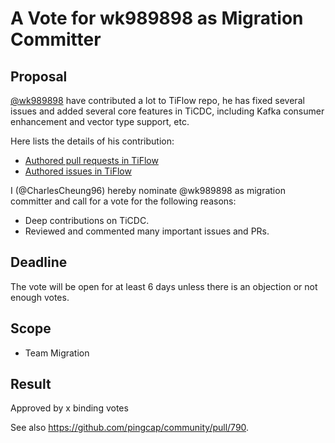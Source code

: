 # A Vote for wk989898 as Migration Committer

## Proposal

[@wk989898](https://github.com/wk989898) have contributed a lot to TiFlow repo, he has fixed several issues and added several core features in TiCDC, including Kafka consumer enhancement and vector type support, etc.

Here lists the details of his contribution:

* [Authored pull requests in TiFlow](https://github.com/pingcap/tiflow/pulls?q=is%3Apr+sort%3Aupdated-desc+is%3Aclosed+author%3Awk989898)
* [Authored issues in TiFlow](https://github.com/pingcap/tiflow/issues?q=is%3Aissue+author%3Awk989898)

I (@CharlesCheung96) hereby nominate @wk989898 as migration committer and call for a vote for the following reasons:

* Deep contributions on TiCDC.
* Reviewed and commented many important issues and PRs.

## Deadline

The vote will be open for at least 6 days unless there is an objection or not enough votes.

## Scope

* Team Migration

## Result

Approved by x binding votes

See also https://github.com/pingcap/community/pull/790.
